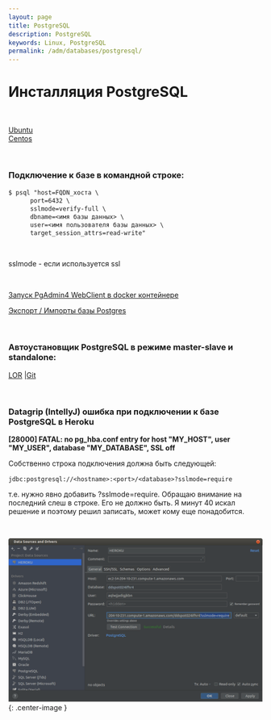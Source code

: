 ```yaml
---
layout: page
title: PostgreSQL
description: PostgreSQL
keywords: Linux, PostgreSQL
permalink: /adm/databases/postgresql/
---
```


# Инсталляция PostgreSQL

<br/>

[Ubuntu](/adm/databases/postgresql/setup/ubuntu/)  
[Centos](/adm/databases/postgresql/setup/centos/)

<br/>

### Подключение к базе в командной строке:

```
$ psql "host=FQDN_хоста \
      port=6432 \
      sslmode=verify-full \
      dbname=<имя базы данных> \
      user=<имя пользователя базы данных> \
      target_session_attrs=read-write"
```

<br/>

sslmode - если используется ssl

<br/>

[Запуск PgAdmin4 WebClient в docker контейнере](/adm/databases/postgresql/pgadmin/)

[Экспорт / Импорты базы Postgres](/adm/databases/postgresql/export-import/)

<br/>

### Автоустановщик PostgreSQL в режиме master-slave и standalone:

<a href="https://www.linux.org.ru/news/opensource/15245410">LOR</a> |<a href="https://github.com/Anton-PG/pgsql-for-you">Git</a>

<br/>

### Datagrip (IntellyJ) ошибка при подключении к базе PostgreSQL в Heroku

**[28000] FATAL: no pg_hba.conf entry for host "MY_HOST", user "MY_USER", database "MY_DATABASE", SSL off**

Собственно строка подключения должна быть следующей:

    jdbc:postgresql://<hostname>:<port>/<database>?sslmode=require

т.е. нужно явно добавить ?sslmode=require. Обращаю внимание на последний слеш в строке. Его не должно быть. Я минут 40 искал решение и поэтому решил записать, может кому еще понадобится.

<br/>

![no pg_hba.conf entry for host](/img/adm/databases/postgresql/datagrip-postgresql-heroku.png 'no pg_hba.conf entry for host'){: .center-image }
